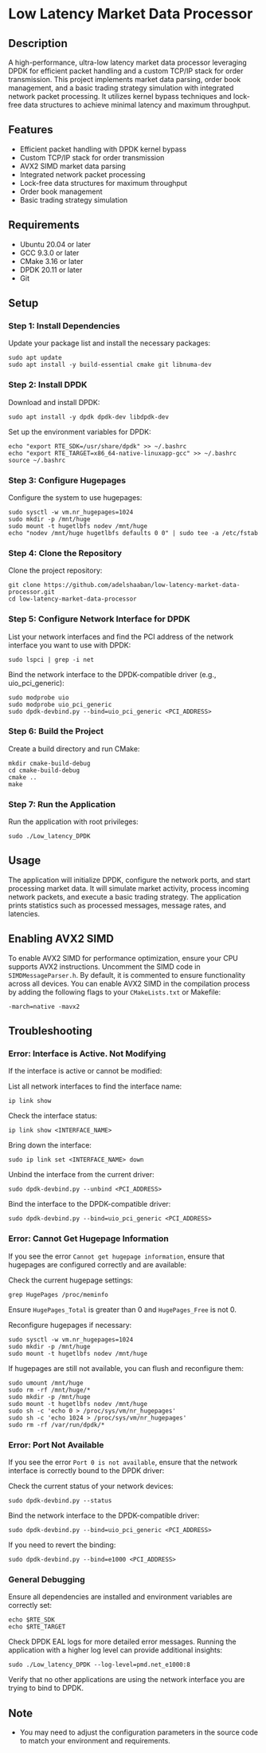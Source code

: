 # Low Latency Market Data Processor

## Description

A high-performance, ultra-low latency market data processor leveraging DPDK for efficient packet handling and a custom TCP/IP stack for order transmission. This project implements market data parsing, order book management, and a basic trading strategy simulation with integrated network packet processing. It utilizes kernel bypass techniques and lock-free data structures to achieve minimal latency and maximum throughput.

## Features

- Efficient packet handling with DPDK kernel bypass
- Custom TCP/IP stack for order transmission
- AVX2 SIMD market data parsing
- Integrated network packet processing
- Lock-free data structures for maximum throughput
- Order book management
- Basic trading strategy simulation

## Requirements

- Ubuntu 20.04 or later
- GCC 9.3.0 or later
- CMake 3.16 or later
- DPDK 20.11 or later
- Git

## Setup

### Step 1: Install Dependencies

Update your package list and install the necessary packages:

    
    sudo apt update
    sudo apt install -y build-essential cmake git libnuma-dev
    

### Step 2: Install DPDK

Download and install DPDK:

    
    sudo apt install -y dpdk dpdk-dev libdpdk-dev 
    

Set up the environment variables for DPDK:

    
    echo "export RTE_SDK=/usr/share/dpdk" >> ~/.bashrc
    echo "export RTE_TARGET=x86_64-native-linuxapp-gcc" >> ~/.bashrc
    source ~/.bashrc
    

### Step 3: Configure Hugepages

Configure the system to use hugepages:

    
    sudo sysctl -w vm.nr_hugepages=1024
    sudo mkdir -p /mnt/huge
    sudo mount -t hugetlbfs nodev /mnt/huge
    echo "nodev /mnt/huge hugetlbfs defaults 0 0" | sudo tee -a /etc/fstab


### Step 4: Clone the Repository

Clone the project repository:

    
    git clone https://github.com/adelshaaban/low-latency-market-data-processor.git
    cd low-latency-market-data-processor
    
    

### Step 5: Configure Network Interface for DPDK

List your network interfaces and find the PCI address of the network interface you want to use with DPDK:

    
    sudo lspci | grep -i net
    

Bind the network interface to the DPDK-compatible driver (e.g., uio_pci_generic):

    
    sudo modprobe uio
    sudo modprobe uio_pci_generic
    sudo dpdk-devbind.py --bind=uio_pci_generic <PCI_ADDRESS>
    


### Step 6: Build the Project

Create a build directory and run CMake:

    
    mkdir cmake-build-debug
    cd cmake-build-debug
    cmake ..
    make
    

### Step 7: Run the Application

Run the application with root privileges:

    
    sudo ./Low_latency_DPDK
    

## Usage

The application will initialize DPDK, configure the network ports, and start processing market data. It will simulate market activity, process incoming network packets, and execute a basic trading strategy. The application prints statistics such as processed messages, message rates, and latencies.

## Enabling AVX2 SIMD

To enable AVX2 SIMD for performance optimization, ensure your CPU supports AVX2 instructions. Uncomment the SIMD code in `SIMDMessageParser.h`. By default, it is commented to ensure functionality across all devices. You can enable AVX2 SIMD in the compilation process by adding the following flags to your `CMakeLists.txt` or Makefile:

    
    -march=native -mavx2
    

## Troubleshooting


### Error: Interface is Active. Not Modifying

If the interface is active or cannot be modified:

List all network interfaces to find the interface name:

    ip link show

Check the interface status:

    ip link show <INTERFACE_NAME>

Bring down the interface:

    sudo ip link set <INTERFACE_NAME> down

Unbind the interface from the current driver:

    sudo dpdk-devbind.py --unbind <PCI_ADDRESS>

Bind the interface to the DPDK-compatible driver:

    sudo dpdk-devbind.py --bind=uio_pci_generic <PCI_ADDRESS>

### Error: Cannot Get Hugepage Information

If you see the error `Cannot get hugepage information`, ensure that hugepages are configured correctly and are available:

Check the current hugepage settings:

    
    grep HugePages /proc/meminfo
    

Ensure `HugePages_Total` is greater than 0 and `HugePages_Free` is not 0.

Reconfigure hugepages if necessary:

    
    sudo sysctl -w vm.nr_hugepages=1024
    sudo mkdir -p /mnt/huge
    sudo mount -t hugetlbfs nodev /mnt/huge
    

If hugepages are still not available, you can flush and reconfigure them:

    
    sudo umount /mnt/huge
    sudo rm -rf /mnt/huge/*
    sudo mkdir -p /mnt/huge
    sudo mount -t hugetlbfs nodev /mnt/huge
    sudo sh -c 'echo 0 > /proc/sys/vm/nr_hugepages'
    sudo sh -c 'echo 1024 > /proc/sys/vm/nr_hugepages'
    sudo rm -rf /var/run/dpdk/*
    

### Error: Port Not Available

If you see the error `Port 0 is not available`, ensure that the network interface is correctly bound to the DPDK driver:

Check the current status of your network devices:

    
    sudo dpdk-devbind.py --status
    

Bind the network interface to the DPDK-compatible driver:

    
    sudo dpdk-devbind.py --bind=uio_pci_generic <PCI_ADDRESS>
    

If you need to revert the binding:

    
    sudo dpdk-devbind.py --bind=e1000 <PCI_ADDRESS>
    

### General Debugging

Ensure all dependencies are installed and environment variables are correctly set:

    
    echo $RTE_SDK
    echo $RTE_TARGET
    

Check DPDK EAL logs for more detailed error messages. Running the application with a higher log level can provide additional insights:

    
    sudo ./Low_latency_DPDK --log-level=pmd.net_e1000:8
    

Verify that no other applications are using the network interface you are trying to bind to DPDK.

## Note
- You may need to adjust the configuration parameters in the source code to match your environment and requirements.
